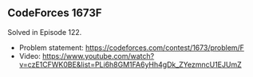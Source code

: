 ## CodeForces 1673F

Solved in Episode 122.

- Problem statement: https://codeforces.com/contest/1673/problem/F
- Video: https://www.youtube.com/watch?v=czE1CFWK0BE&list=PLi6h8GM1FA6yHh4gDk_ZYezmncU1EJUmZ
